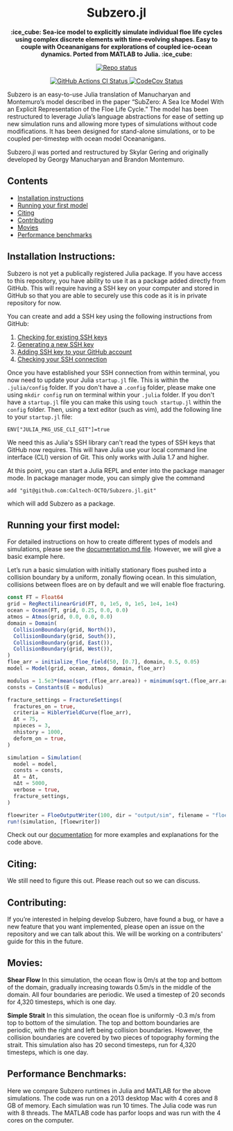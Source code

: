 <!-- Title -->
<h1 align="center">
  Subzero.jl
</h1>

<!-- description -->
<p align="center">
  <strong>:ice_cube: Sea-ice model to explicitly simulate individual floe life cycles using complex discrete elements with time-evolving shapes. Easy to couple with Oceananigans for explorations of coupled ice-ocean dynamics. Ported from MATLAB to Julia. :ice_cube:</strong>
</p>

<!-- Information badges -->
<p align="center">
  <a href="https://www.repostatus.org/#active">
    <img alt="Repo status" src="https://www.repostatus.org/badges/latest/active.svg?style=flat-square" />
  </a>
</p>

<!-- CI/CD badges -->
<p align="center">
  <a href="https://github.com/Caltech-OCTO/Subzero.jl/actions/workflows/CI.yml?query=branch%3Amain">
    <img alt="GitHub Actions CI Status" src="https://github.com/Caltech-OCTO/Subzero.jl/actions/workflows/CI.yml/badge.svg?branch=main">
  </a>
  <a href="https://codecov.io/gh/Caltech-OCTO/Subzero.jl">
    <img alt="CodeCov Status" src="https://codecov.io/gh/Caltech-OCTO/Subzero.jl/branch/main/graph/badge.svg">
  </a>
</p>


Subzero is an easy-to-use Julia translation of Manucharyan and Montemuro’s model described in the paper “SubZero: A Sea Ice Model With an Explicit Representation of the Floe Life Cycle.” The model has been restructured to leverage Julia’s language abstractions for ease of setting up new simulation runs and allowing more types of simulations without code modifications. It has been designed for stand-alone simulations, or to be coupled per-timestep with ocean model Oceananigans.  

Subzero.jl was ported and restructured by Skylar Gering and originally developed by Georgy Manucharyan and Brandon Montemuro.

## Contents

* [Installation instructions](#installation-instructions)
* [Running your first model](#running-your-first-model)
* [Citing](#citing)
* [Contributing](#contributing)
* [Movies](#movies)
* [Performance benchmarks](#performance-benchmarks)

## Installation Instructions:

Subzero is not yet a publically registered Julia package. If you have access to this repository, you have ability to use it as a package added directly from GitHub. This will require having a SSH key on your computer and stored in GitHub so that you are able to securely use this code as it is in private repository for now. 

You can create and add a SSH key using the following instructions from GitHub: 
1. [Checking for existing SSH keys](https://docs.github.com/en/authentication/connecting-to-github-with-ssh/checking-for-existing-ssh-keys)
2. [Generating a new SSH key](https://docs.github.com/en/authentication/connecting-to-github-with-ssh/generating-a-new-ssh-key-and-adding-it-to-the-ssh-agent)
3. [Adding SSH key to your GitHub account](https://docs.github.com/en/authentication/connecting-to-github-with-ssh/adding-a-new-ssh-key-to-your-github-account)
4. [Checking your SSH connection](https://docs.github.com/en/authentication/connecting-to-github-with-ssh/testing-your-ssh-connection)

Once you have established your SSH connection from within terminal, you now need to update your Julia `startup.jl` file. This is within the `.julia/config` folder. If you don't have a `.config` folder, please make one using `mkdir config` run on terminal within your `.julia` folder. If you don't have a `startup.jl` file you can make this using `touch startup.jl` within the `config` folder. Then, using a text editor (such as vim), add the following line to your `startup.jl` file: 

`ENV["JULIA_PKG_USE_CLI_GIT"]=true`

We need this as Julia's SSH library can't read the types of SSH keys that GitHub now requires. This will have Julia use your local command line interface (CLI) version of Git. This only works with Julia 1.7 and higher. 

At this point, you can start a Julia REPL and enter into the package manager mode. In package manager mode, you can simply give the command

`add "git@github.com:Caltech-OCTO/Subzero.jl.git"`

which will add Subzero as a package. 

## Running your first model:

For detailed instructions on how to create different types of models and simulations, please see the [documentation.md file](https://github.com/Caltech-OCTO/Subzero.jl/blob/documentation/documentation.md). However, we will give a basic example here.

Let’s run a basic simulation with initially stationary floes pushed into a collision boundary by a uniform, zonally flowing ocean. In this simulation, collisions between floes are on by default and we will enable floe fracturing.  

```julia
const FT = Float64
grid = RegRectilinearGrid(FT, 0, 1e5, 0, 1e5, 1e4, 1e4) 
ocean = Ocean(FT, grid, 0.25, 0.0, 0.0) 
atmos = Atmos(grid, 0.0, 0.0, 0.0) 
domain = Domain( 
  CollisionBoundary(grid, North()), 
  CollisionBoundary(grid, South()), 
  CollisionBoundary(grid, East()),
  CollisionBoundary(grid, West()),
) 
floe_arr = initialize_floe_field(50, [0.7], domain, 0.5, 0.05) 
model = Model(grid, ocean, atmos, domain, floe_arr) 

modulus = 1.5e3*(mean(sqrt.(floe_arr.area)) + minimum(sqrt.(floe_arr.area))) 
consts = Constants(E = modulus) 

fracture_settings = FractureSettings( 
  fractures_on = true,
  criteria = HiblerYieldCurve(floe_arr),
  Δt = 75,
  npieces = 3,
  nhistory = 1000,
  deform_on = true, 
) 

simulation = Simulation( 
  model = model, 
  consts = consts, 
  Δt = Δt, 
  nΔt = 5000, 
  verbose = true, 
  fracture_settings,
)

floewriter = FloeOutputWriter(100, dir = "output/sim", filename = "floes.jld2", overwrite = true)
run!(simulation, [floewriter])
``` 

Check out our [documentation](https://github.com/Caltech-OCTO/Subzero.jl/blob/documentation/documentation.md) for more examples and explanations for the code above.

## Citing:
We still need to figure this out. Please reach out so we can discuss.

## Contributing:
If you’re interested in helping develop Subzero, have found a bug, or have a new feature that you want implemented, please open an issue on the repository and we can talk about this.  We will be working on a contributers' guide for this in the future.

## Movies:

**Shear Flow**
In this simulation, the ocean flow is 0m/s at the top and bottom of the domain, gradually increasing towards 0.5m/s in the middle of the domain. All four boundaries are periodic. We used a timestep of 20 seconds for 4,320 timesteps, which is one day. 


**Simple Strait**
In this simulation, the ocean floe is uniformly -0.3 m/s from top to bottom of the simulation. The top and bottom boundaries are periodic, with the right and left being collision boundaries. However, the collision boundaries are covered by two pieces of topography forming the strait. This simulation also has 20 second timesteps, run for 4,320 timesteps, which is one day.

## Performance Benchmarks: 
Here we compare Subzero runtimes in Julia and MATLAB for the above simulations. The code was run on a 2013 desktop Mac with 4 cores and 8 GB of memory. Each simulation was run 10 times. The Julia code was run with 8 threads. The MATLAB code has parfor loops and was run with the 4 cores on the computer.

